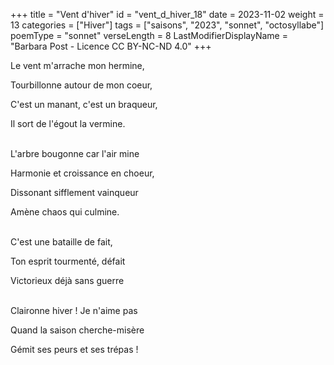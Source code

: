 +++
title = "Vent d'hiver"
id = "vent_d_hiver_18"
date = 2023-11-02
weight = 13
categories = ["Hiver"]
tags = ["saisons", "2023", "sonnet", "octosyllabe"]
poemType = "sonnet"
verseLength = 8
LastModifierDisplayName = "Barbara Post - Licence CC BY-NC-ND 4.0"
+++

Le vent m'arrache mon hermine,

Tourbillonne autour de mon coeur,

C'est un manant, c'est un braqueur,

Il sort de l'égout la vermine.

 \
L'arbre bougonne car l'air mine

Harmonie et croissance en choeur,

Dissonant sifflement vainqueur

Amène chaos qui culmine.

 \
C'est une bataille de fait,

Ton esprit tourmenté, défait

Victorieux déjà sans guerre

 \
Claironne hiver ! Je n'aime pas

Quand la saison cherche-misère

Gémit ses peurs et ses trépas !
